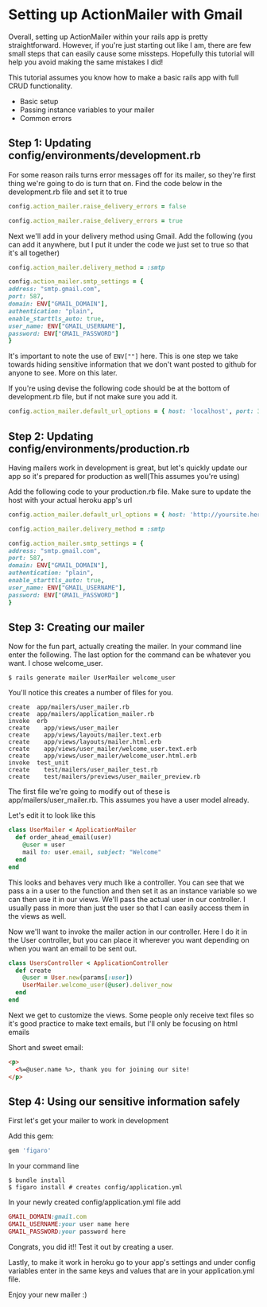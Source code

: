 # Setting up ActionMailer with Gmail

Overall, setting up ActionMailer within your rails app is pretty straightforward. However, if you're just starting out like I am, there are few small steps that can easily cause some missteps. Hopefully this tutorial will help you avoid making the same mistakes I did!

This tutorial assumes you know how to make a basic rails app with full CRUD functionality.

- Basic setup
- Passing instance variables to your mailer
- Common errors

## Step 1: Updating config/environments/development.rb


For some reason rails turns error messages off for its mailer, so they're first thing we're going to do is turn that on. Find the code below in the development.rb file and set it to true

```rb
config.action_mailer.raise_delivery_errors = false
```

```rb
config.action_mailer.raise_delivery_errors = true
```

Next we'll add in your delivery method using Gmail. Add the following (you can add it anywhere, but I put it under the code we just set to true so that it's all together)

```rb
config.action_mailer.delivery_method = :smtp

config.action_mailer.smtp_settings = {
address: "smtp.gmail.com",
port: 587,
domain: ENV["GMAIL_DOMAIN"],
authentication: "plain",
enable_starttls_auto: true,
user_name: ENV["GMAIL_USERNAME"],
password: ENV["GMAIL_PASSWORD"]
}
```

It's important to note the use of ```ENV[""]``` here. This is one step we take towards hiding sensitive information that we don't want posted to github for anyone to see. More on this later.

If you're using devise the following code should be at the bottom of development.rb file, but if not make sure you add it.

```rb
config.action_mailer.default_url_options = { host: 'localhost', port: 3000 }
```

## Step 2: Updating config/environments/production.rb

Having mailers work in development is great, but let's quickly update our app so it's prepared for production as well(This assumes you're using)

Add the following code to your production.rb file. Make sure to update the host with your actual heroku app's url

```rb
config.action_mailer.default_url_options = { host: 'http://yoursite.herokuapp.com' }

config.action_mailer.delivery_method = :smtp

config.action_mailer.smtp_settings = {
address: "smtp.gmail.com",
port: 587,
domain: ENV["GMAIL_DOMAIN"],
authentication: "plain",
enable_starttls_auto: true,
user_name: ENV["GMAIL_USERNAME"],
password: ENV["GMAIL_PASSWORD"]
}
```

## Step 3: Creating our mailer

Now for the fun part, actually creating the mailer. In your command line enter the following. The last option for the command can be whatever you want. I chose welcome_user.

```
$ rails generate mailer UserMailer welcome_user
```

You'll notice this creates a number of files for you.

```
create  app/mailers/user_mailer.rb
create  app/mailers/application_mailer.rb
invoke  erb
create    app/views/user_mailer
create    app/views/layouts/mailer.text.erb
create    app/views/layouts/mailer.html.erb
create    app/views/user_mailer/welcome_user.text.erb
create    app/views/user_mailer/welcome_user.html.erb
invoke  test_unit
create    test/mailers/user_mailer_test.rb
create    test/mailers/previews/user_mailer_preview.rb
```

The first file we're going to modify out of these is app/mailers/user_mailer.rb. This assumes you have a user model already.

Let's edit it to look like this
```rb
class UserMailer < ApplicationMailer
  def order_ahead_email(user)
    @user = user
    mail to: user.email, subject: "Welcome"
  end
end
```

This looks and behaves very much like a controller. You can see that we pass a in a user to the function and then set it as an instance variable so we can then use it in our views. We'll pass the actual user in our controller. I usually pass in more than just the user so that I can easily access them in the views as well.

Now we'll want to invoke the mailer action in our controller. Here I do it in the User controller, but you can place it wherever you want depending on when you want an email to be sent out.

```rb
class UsersController < ApplicationController
  def create
    @user = User.new(params[:user])
    UserMailer.welcome_user(@user).deliver_now
  end
end
```

Next we get to customize the views. Some people only receive text files so it's good practice to make text emails, but I'll only be focusing on html emails

Short and sweet email:
```html
<p>
  <%=@user.name %>, thank you for joining our site!
</p>
```

## Step 4: Using our sensitive information safely

First let's get your mailer to work in development

Add this gem:

```rb
gem 'figaro'
```

In your command line
```
$ bundle install
$ figaro install # creates config/application.yml
```
In your newly created config/application.yml file add

```rb
GMAIL_DOMAIN:gmail.com
GMAIL_USERNAME:your user name here
GMAIL_PASSWORD:your password here
```

Congrats, you did it!! Test it out by creating a user.

Lastly, to make it work in heroku go to your app's settings and under config variables enter in the same keys and values that are in your application.yml file.

Enjoy your new mailer :)
